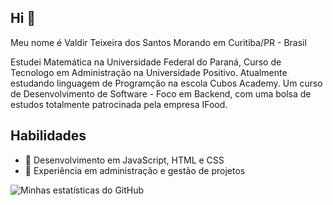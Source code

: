 ## Hi 👋

Meu nome é Valdir Teixeira dos Santos
Morando em Curitiba/PR - Brasil

Estudei Matemática na Universidade Federal do Paraná,
Curso de Tecnologo em Administração na Universidade Positivo.
Atualmente estudando linguagem de Programção na escola Cubos Academy.
Um curso de Desenvolvimento de Software - Foco em Backend, com uma bolsa de estudos
totalmente patrocinada pela empresa IFood.

## Habilidades

- 🚀 Desenvolvimento em JavaScript, HTML e CSS
- 💼 Experiência em administração e gestão de projetos

![Minhas estatísticas do GitHub](https://github-readme-stats.vercel.app/api?username=Vtsnet&show_icons=true&bg_color=00000000)
